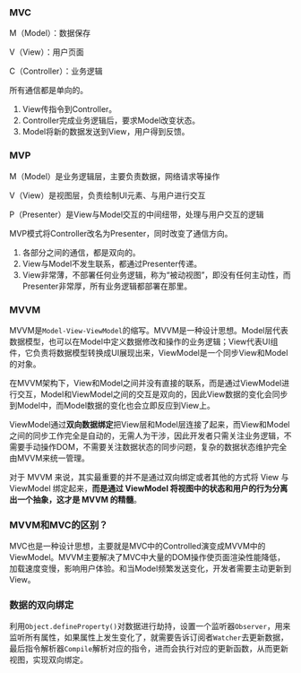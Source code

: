 ### MVC

M（Model）：数据保存

V（View）：用户页面

C（Controller）：业务逻辑

所有通信都是单向的。

1. View传指令到Controller。
2. Controller完成业务逻辑后，要求Model改变状态。
3. Model将新的数据发送到View，用户得到反馈。

### MVP

M（Model）是业务逻辑层，主要负责数据，网络请求等操作

V（View）是视图层，负责绘制UI元素、与用户进行交互

P（Presenter）是View与Model交互的中间纽带，处理与用户交互的逻辑

MVP模式将Controller改名为Presenter，同时改变了通信方向。

1. 各部分之间的通信，都是双向的。
2. View与Model不发生联系，都通过Presenter传递。
3. View非常薄，不部署任何业务逻辑，称为“被动视图”，即没有任何主动性，而Presenter非常厚，所有业务逻辑都部署在那里。

### MVVM

MVVM是`Model-View-ViewModel`的缩写。MVVM是一种设计思想。Model层代表数据模型，也可以在Model中定义数据修改和操作的业务逻辑；View代表UI组件，它负责将数据模型转换成UI展现出来，ViewModel是一个同步View和Model的对象。

在MVVM架构下，View和Model之间并没有直接的联系，而是通过ViewModel进行交互，Model和ViewModel之间的交互是双向的，因此View数据的变化会同步到Model中，而Model数据的变化也会立即反应到View上。

ViewModel通过**双向数据绑定**把View层和Model层连接了起来，而View和Model之间的同步工作完全是自动的，无需人为干涉，因此开发者只需关注业务逻辑，不需要手动操作DOM，不需要关注数据状态的同步问题，复杂的数据状态维护完全由MVVM来统一管理。

对于 MVVM 来说，其实最重要的并不是通过双向绑定或者其他的方式将 View 与 ViewModel 绑定起来，**而是通过 ViewModel 将视图中的状态和用户的行为分离出一个抽象，这才是 MVVM 的精髓**。

### MVVM和MVC的区别？

MVC也是一种设计思想，主要就是MVC中的Controlled演变成MVVM中的ViewModel。MVVM主要解决了MVC中大量的DOM操作使页面渲染性能降低，加载速度变慢，影响用户体验。和当Model频繁发送变化，开发者需要主动更新到View。

### 数据的双向绑定

利用`Object.defineProperty()`对数据进行劫持，设置一个监听器`Observer`，用来监听所有属性，如果属性上发生变化了，就需要告诉订阅者`Watcher`去更新数据，最后指令解析器`Compile`解析对应的指令，进而会执行对应的更新函数，从而更新视图，实现双向绑定。
